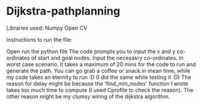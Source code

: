 # Dijkstra-pathplanning
Libraries used:
Numpy
Open CV


Instructions to run the file:

Open run the python file
The code prompts you to input the x and y co-ordinates of start and goal nodes. Input the necesasry co-ordinates.
In worst case scenario, it takes a maximum of 20 mins for the code to run and generate the path. You can go grab a coffee or snack in mean time, while my code takes an eternity to run :D (I did the same while testing it :D)
The reason for delay might be because the 'find_min_nodes' function I wrote takes too much time to compute (I used Cprofile to check the reason). The other reason might be my clumsy wiring of the dijkstra algorithm.
